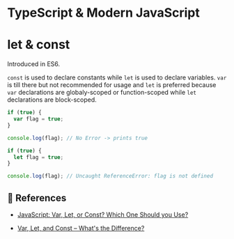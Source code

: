 # TypeScript & Modern JavaScript

# let & const

Introduced in ES6.

`const` is used to declare constants while `let` is used to declare variables.
`var` is till there but not recommended for usage and `let` is preferred because `var` declarations are globaly-scoped or function-scoped while `let` declarations are block-scoped.

```js
if (true) {
  var flag = true;
}

console.log(flag); // No Error -> prints true

if (true) {
  let flag = true;
}

console.log(flag); // Uncaught ReferenceError: flag is not defined
```

## 🔖 References

- [JavaScript: Var, Let, or Const? Which One Should you Use?](https://codeburst.io/javascript-var-let-or-const-which-one-should-you-use-2fd521b050fa)

- [Var, Let, and Const – What's the Difference?](https://www.freecodecamp.org/news/var-let-and-const-whats-the-difference/)

